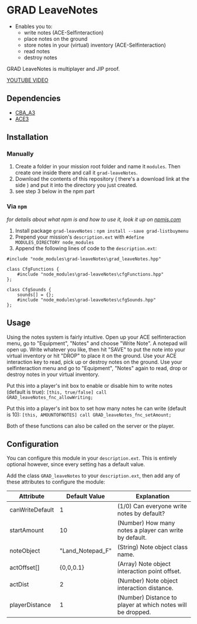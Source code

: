 # GRAD LeaveNotes

* Enables you to:
  * write notes (ACE-Selfinteraction)
  * place notes on the ground
  * store notes in your (virtual) inventory (ACE-Selfinteraction)
  * read notes
  * destroy notes

GRAD LeaveNotes is multiplayer and JIP proof.

[YOUTUBE VIDEO](https://www.youtube.com/watch?v=RiyfNgn-hQo&feature=youtu.be)


## Dependencies
* [CBA_A3](https://github.com/CBATeam/CBA_A3)
* [ACE3](https://github.com/acemod/ACE3)


## Installation
### Manually
1. Create a folder in your mission root folder and name it `modules`. Then create one inside there and call it `grad-leaveNotes`.
2. Download the contents of this repository ( there's a download link at the side ) and put it into the directory you just created.
3. see step 3 below in the npm part

### Via `npm`
_for details about what npm is and how to use it, look it up on [npmjs.com](https://www.npmjs.com/)_

1. Install package `grad-leaveNotes` : `npm install --save grad-listbuymenu`
2. Prepend your mission's `description.ext` with `#define MODULES_DIRECTORY node_modules`
3. Append the following lines of code to the `description.ext`:

```sqf
#include "node_modules\grad-leaveNotes\grad_leaveNotes.hpp"

class CfgFunctions {
    #include "node_modules\grad-leaveNotes\cfgFunctions.hpp"
};

class CfgSounds {
	sounds[] = {};
    #include "node_modules\grad-leaveNotes\cfgSounds.hpp"
};
```


## Usage
Using the notes system is fairly intuitive. Open up your ACE selfinteraction menu, go to "Equipment", "Notes" and choose "Write Note". A notepad will open up. Write whatever you like, then hit "SAVE" to put the note into your virtual inventory or hit "DROP" to place it on the ground. Use your ACE interaction key to read, pick up or destroy notes on the ground. Use your selfinteraction menu and go to "Equipment", "Notes" again to read, drop or destroy notes in your virtual inventory.

Put this into a player's init box to enable or disable him to write notes (default is true):
`[this, true/false] call GRAD_leaveNotes_fnc_allowWriting;`

Put this into a player's init box to set how many notes he can write (default is 10):
`[this, AMOUNTOFNOTES] call GRAD_leaveNotes_fnc_setAmount;`

Both of these functions can also be called on the server or the player.


## Configuration
You can configure this module in your `description.ext`. This is entirely optional however, since every setting has a default value.

Add the class `GRAD_leaveNotes` to your `description.ext`, then add any of these attributes to configure the module:

| Attribute       | Default Value    | Explanation                                                 |
|-----------------|------------------|-------------------------------------------------------------|
| canWriteDefault | 1                | (1/0) Can everyone write notes by default?                  |
| startAmount     | 10               | (Number) How many notes a player can write by default.      |
| noteObject      | "Land_Notepad_F" | (String) Note object class name.                            |
| actOffset[]     | {0,0,0.1}        | (Array) Note object interaction point offset.               |
| actDist         | 2                | (Number) Note object interaction distance.                  |
| playerDistance  | 1                | (Number) Distance to player at which notes will be dropped. |
